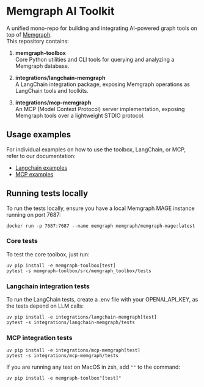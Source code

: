 # Memgraph AI Toolkit

A unified mono-repo for building and integrating AI-powered graph tools on top of [Memgraph](https://memgraph.com/).  
This repository contains:

1. **memgraph-toolbox**  
   Core Python utilities and CLI tools for querying and analyzing a Memgraph database.

2. **integrations/langchain-memgraph**  
   A LangChain integration package, exposing Memgraph operations as LangChain tools and toolkits.

3. **integrations/mcp-memgraph**  
   An MCP (Model Context Protocol) server implementation, exposing Memgraph tools over a lightweight STDIO protocol.

## Usage examples

For individual examples on how to use the toolbox, LangChain, or MCP, refer to our documentation:

- [Langchain examples](https://memgraph.com/docs/ai-ecosystem/integrations#langchain)
- [MCP examples](https://memgraph.com/docs/ai-ecosystem/integrations#model-context-protocol-mcp)

## Running tests locally

To run the tests locally, ensure you have a local Memgraph MAGE instance running on port 7687:

`docker run -p 7687:7687 --name memgraph memgraph/memgraph-mage:latest`

### Core tests

To test the core toolbox, just run:

```
uv pip install -e memgraph-toolbox[test]
pytest -s memgraph-toolbox/src/memgraph_toolbox/tests
```

### Langchain integration tests

To run the LangChain tests, create a .env file with your OPENAI_API_KEY, as the tests depend on LLM calls:

```
uv pip install -e integrations/langchain-memgraph[test]
pytest -s integrations/langchain-memgraph/tests
```

### MCP integration tests

```
uv pip install -e integrations/mcp-memgraph[test]
pytest -s integrations/mcp-memgraph/tests
```

If you are running any test on MacOS in zsh, add `""` to the command:

```
uv pip install -e memgraph-toolbox"[test]"
```
